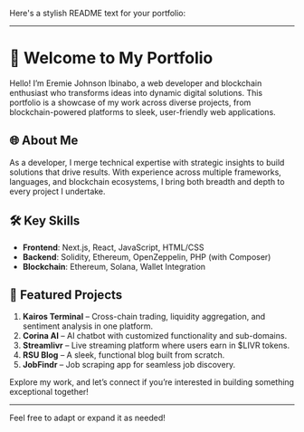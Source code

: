 Here's a stylish README text for your portfolio:

---

# 👋 Welcome to My Portfolio

Hello! I’m Eremie Johnson Ibinabo, a web developer and blockchain enthusiast who transforms ideas into dynamic digital solutions. This portfolio is a showcase of my work across diverse projects, from blockchain-powered platforms to sleek, user-friendly web applications. 

## 🌐 About Me

As a developer, I merge technical expertise with strategic insights to build solutions that drive results. With experience across multiple frameworks, languages, and blockchain ecosystems, I bring both breadth and depth to every project I undertake.

## 🛠️ Key Skills

- **Frontend**: Next.js, React, JavaScript, HTML/CSS
- **Backend**: Solidity, Ethereum, OpenZeppelin, PHP (with Composer)
- **Blockchain**: Ethereum, Solana, Wallet Integration

## 🚀 Featured Projects

1. **Kairos Terminal** – Cross-chain trading, liquidity aggregation, and sentiment analysis in one platform.
2. **Corina AI** – AI chatbot with customized functionality and sub-domains.
3. **Streamlivr** – Live streaming platform where users earn in $LIVR tokens.
4. **RSU Blog** – A sleek, functional blog built from scratch.
5. **JobFindr** – Job scraping app for seamless job discovery.

Explore my work, and let’s connect if you’re interested in building something exceptional together!

---

Feel free to adapt or expand it as needed!

